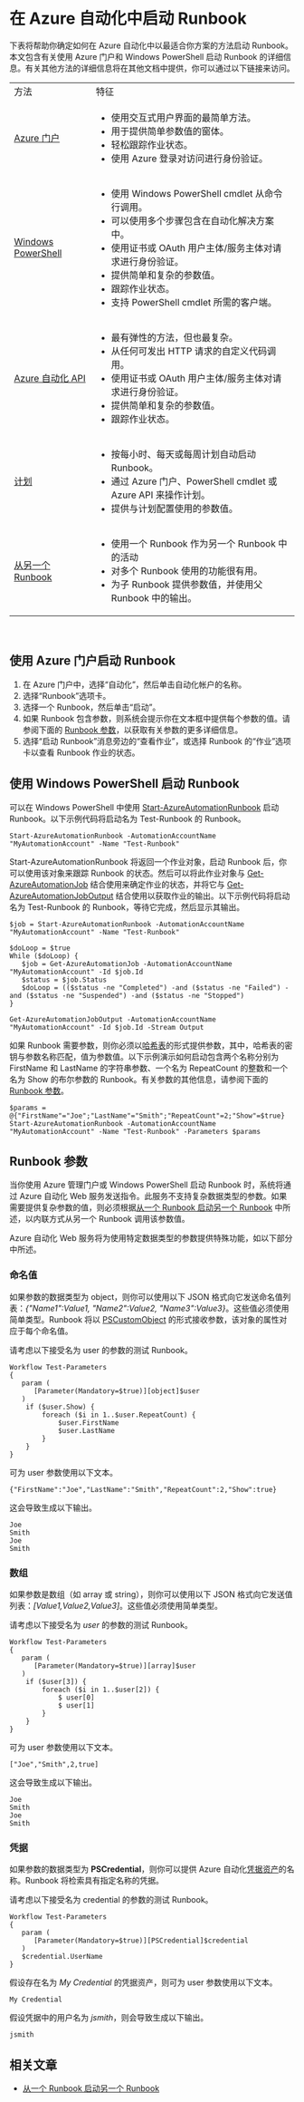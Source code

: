 <properties 
   pageTitle="在 Azure 自动化中启动 Runbook"
   description="汇总了可用于在 Azure 自动化中启动 Runbook 的不同方法，并提供有关使用 Azure 门户和 Windows PowerShell 的详细信息。"
   services="automation"
   documentationCenter=""
   authors="bwren"
   manager="stevenka"
   editor="tysonn" />
<tags 
   ms.service="automation"
   ms.date="08/11/2015"
   wacn.date="09/15/2015" />

# 在 Azure 自动化中启动 Runbook

下表将帮助你确定如何在 Azure 自动化中以最适合你方案的方法启动 Runbook。本文包含有关使用 Azure 门户和 Windows PowerShell 启动 Runbook 的详细信息。有关其他方法的详细信息将在其他文档中提供，你可以通过以下链接来访问。

<table>
 <tr>
  <td>方法</td>
  <td>特征</td>
 </tr>
 <tr>           
  <td><a href="#starting-a-runbook-with-the-azure-portal">Azure 门户</a></td>
  <td>
   <ul>
    <li>使用交互式用户界面的最简单方法。</li>
    <li>用于提供简单参数值的窗体。</li>
    <li>轻松跟踪作业状态。</li>
    <li>使用 Azure 登录对访问进行身份验证。</li>
   </ul>
  </td>
 </tr>
 <tr>
  <td><a href="https://msdn.microsoft.com/zh-cn/library/dn690259.aspx">Windows PowerShell</a></td>
  <td>
   <ul>
     <li>使用 Windows PowerShell cmdlet 从命令行调用。</li>
     <li>可以使用多个步骤包含在自动化解决方案中。</li>
     <li>使用证书或 OAuth 用户主体/服务主体对请求进行身份验证。</li>
     <li>提供简单和复杂的参数值。</li>
     <li>跟踪作业状态。</li>
     <li>支持 PowerShell cmdlet 所需的客户端。</li>
   </ul>
  </td>
 </tr>
 <tr>
 <tr>
  <td><a href="http://msdn.microsoft.com/zh-cn/library/azure/mt163849.aspx">Azure 自动化 API</a></td>
  <td>
   <ul>
    <li>最有弹性的方法，但也最复杂。</li>
    <li>从任何可发出 HTTP 请求的自定义代码调用。</li>
    <li>使用证书或 OAuth 用户主体/服务主体对请求进行身份验证。</li>
    <li>提供简单和复杂的参数值。</li>
    <li>跟踪作业状态。</li>
   </ul>
  </td>
 </tr>
 <tr>
 <tr>
 <tr>
  <td><a href="/documentation/articles/automation-scheduling-a-runbook">计划</a></td>
  <td>
   <ul>
    <li>按每小时、每天或每周计划自动启动 Runbook。</li>
    <li>通过 Azure 门户、PowerShell cmdlet 或 Azure API 来操作计划。</li>
    <li>提供与计划配置使用的参数值。</li>
   </ul>
  </td>
 </tr>
 <tr>
  <td><a href="http://msdn.microsoft.com/zh-cn/library/azure/dn857355.aspx">从另一个 Runbook</a></td>
  <td>
   <ul>
    <li>使用一个 Runbook 作为另一个 Runbook 中的活动</li>
    <li>对多个 Runbook 使用的功能很有用。</li>
    <li>为子 Runbook 提供参数值，并使用父 Runbook 中的输出。</li>
   </ul>
  </td>
 </tr>
</table>
<br>



## 使用 Azure 门户启动 Runbook

1. 在 Azure 门户中，选择“自动化”，然后单击自动化帐户的名称。
1. 选择“Runbook”选项卡。
1. 选择一个 Runbook，然后单击“启动”。
1. 如果 Runbook 包含参数，则系统会提示你在文本框中提供每个参数的值。请参阅下面的 [Runbook 参数](#Runbook-parameters)，以获取有关参数的更多详细信息。
1. 选择“启动 Runbook”消息旁边的“查看作业”，或选择 Runbook 的“作业”选项卡以查看 Runbook 作业的状态。
<!--
## 使用 Azure 预览门户启动 Runbook

1. 在你的自动化帐户，单击“Runbook”部分打开“Runbook”边栏选项卡。
1. 单击一个 Runbook 以打开其“Runbook”边栏选项卡。
2. 单击“启动”。
1. 如果该 Runbook 没有参数，系统会提示你确认是否要启动它。如果该 Runbook 有参数，“启动 Runbook”边栏选项卡将会打开，并让你提供参数值。请参阅下面的 [Runbook 参数](#Runbook-parameters)，以获取有关参数的更多详细信息。
3. “工作”边栏选项卡将会打开，并让你跟踪作业的状态。
-->

## 使用 Windows PowerShell 启动 Runbook

可以在 Windows PowerShell 中使用 [Start-AzureAutomationRunbook](https://msdn.microsoft.com/zh-CN/library/azure/dn690259.aspx) 启动 Runbook。以下示例代码将启动名为 Test-Runbook 的 Runbook。

	Start-AzureAutomationRunbook -AutomationAccountName "MyAutomationAccount" -Name "Test-Runbook"

Start-AzureAutomationRunbook 将返回一个作业对象，启动 Runbook 后，你可以使用该对象来跟踪 Runbook 的状态。然后可以将此作业对象与 [Get-AzureAutomationJob](https://msdn.microsoft.com/zh-CN/library/azure/dn690263.aspx) 结合使用来确定作业的状态，并将它与 [Get-AzureAutomationJobOutput](https://msdn.microsoft.com/zh-CN/library/azure/dn690268.aspx) 结合使用以获取作业的输出。以下示例代码将启动名为 Test-Runbook 的 Runbook，等待它完成，然后显示其输出。

	$job = Start-AzureAutomationRunbook -AutomationAccountName "MyAutomationAccount" -Name "Test-Runbook"
	
	$doLoop = $true
	While ($doLoop) {
	   $job = Get-AzureAutomationJob -AutomationAccountName "MyAutomationAccount" -Id $job.Id
	   $status = $job.Status
	   $doLoop = (($status -ne "Completed") -and ($status -ne "Failed") -and ($status -ne "Suspended") -and ($status -ne "Stopped") 
	}
	
	Get-AzureAutomationJobOutput -AutomationAccountName "MyAutomationAccount" -Id $job.Id -Stream Output

如果 Runbook 需要参数，则你必须以[哈希表](https://technet.microsoft.com/zh-CN/library/hh847780.aspx)的形式提供参数，其中，哈希表的密钥与参数名称匹配，值为参数值。以下示例演示如何启动包含两个名称分别为 FirstName 和 LastName 的字符串参数、一个名为 RepeatCount 的整数和一个名为 Show 的布尔参数的 Runbook。有关参数的其他信息，请参阅下面的 [Runbook 参数](#Runbook-parameters)。

	$params = @{"FirstName"="Joe";"LastName"="Smith";"RepeatCount"=2;"Show"=$true}
	Start-AzureAutomationRunbook -AutomationAccountName "MyAutomationAccount" -Name "Test-Runbook" -Parameters $params

## <a id="Runbook-parameters"></a> Runbook 参数

当你使用 Azure 管理门户或 Windows PowerShell 启动 Runbook 时，系统将通过 Azure 自动化 Web 服务发送指令。此服务不支持复杂数据类型的参数。如果需要提供复杂参数的值，则必须根据[从一个 Runbook 启动另一个 Runbook](https://msdn.microsoft.com/zh-CN/library/azure/dn857355.aspx) 中所述，以内联方式从另一个 Runbook 调用该参数值。

Azure 自动化 Web 服务将为使用特定数据类型的参数提供特殊功能，如以下部分中所述。

### 命名值

如果参数的数据类型为 object，则你可以使用以下 JSON 格式向它发送命名值列表：*{"Name1":Value1, "Name2":Value2, "Name3":Value3}*。这些值必须使用简单类型。Runbook 将以 [PSCustomObject](https://msdn.microsoft.com/zh-CN/library/azure/system.management.automation.pscustomobject(v=vs.85).aspx) 的形式接收参数，该对象的属性对应于每个命名值。

请考虑以下接受名为 user 的参数的测试 Runbook。

	Workflow Test-Parameters
	{
	   param ( 
	      [Parameter(Mandatory=$true)][object]$user
	   )
	    if ($user.Show) {
	        foreach ($i in 1..$user.RepeatCount) {
	            $user.FirstName
	            $user.LastName
	        }
	    } 
	}

可为 user 参数使用以下文本。

	{"FirstName":"Joe","LastName":"Smith","RepeatCount":2,"Show":true}

这会导致生成以下输出。

	Joe
	Smith
	Joe
	Smith

### 数组

如果参数是数组（如 array 或 string），则你可以使用以下 JSON 格式向它发送值列表：*[Value1,Value2,Value3]*。这些值必须使用简单类型。

请考虑以下接受名为 *user* 的参数的测试 Runbook。

	Workflow Test-Parameters
	{
	   param ( 
	      [Parameter(Mandatory=$true)][array]$user
	   )
	    if ($user[3]) {
	        foreach ($i in 1..$user[2]) {
	            $ user[0]
	            $ user[1]
	        }
	    } 
	}

可为 user 参数使用以下文本。

	["Joe","Smith",2,true]

这会导致生成以下输出。

	Joe
	Smith
	Joe
	Smith

### 凭据

如果参数的数据类型为 **PSCredential**，则你可以提供 Azure 自动化[凭据资产](https://msdn.microsoft.com/zh-CN/library/azure/dn940015.aspx)的名称。Runbook 将检索具有指定名称的凭据。

请考虑以下接受名为 credential 的参数的测试 Runbook。

	Workflow Test-Parameters
	{
	   param ( 
	      [Parameter(Mandatory=$true)][PSCredential]$credential
	   )
	   $credential.UserName
	}

假设存在名为 *My Credential* 的凭据资产，则可为 user 参数使用以下文本。

	My Credential

假设凭据中的用户名为 *jsmith*，则会导致生成以下输出。

	jsmith

## 相关文章

- [从一个 Runbook 启动另一个 Runbook](https://msdn.microsoft.com/zh-CN/library/azure/dn857355.aspx)

<!---HONumber=69-->